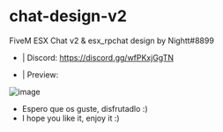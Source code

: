 # chat-design-v2
FiveM ESX Chat v2 & esx_rpchat design by Nightt#8899

- | Discord: https://discord.gg/wfPKxjGgTN

- | Preview:

![image](https://user-images.githubusercontent.com/101990128/203152242-066cf27b-a6f9-4d3d-8c92-bc9946040731.png)

- Espero que os guste, disfrutadlo :)
- I hope you like it, enjoy it :)
